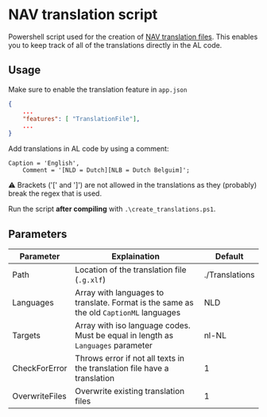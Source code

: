 # NAV translation script
Powershell script used for the creation of [NAV translation files](https://docs.microsoft.com/en-us/dynamics365/business-central/dev-itpro/developer/devenv-work-with-translation-files). This enables you to keep track of all of the translations directly in the AL code.  

## Usage

Make sure to enable the translation feature in `app.json`

```json
{
    ...
    "features": [ "TranslationFile"],
    ...
}
```

Add translations in AL code by using a comment:

```al
Caption = 'English',
    Comment = '[NLD = Dutch][NLB = Dutch Belguim]';
```

:warning: Brackets ('[' and ']') are not allowed in the translations as they (probably) break the regex that is used.

Run the script **after compiling** with `.\create_translations.ps1`.

## Parameters

Parameter | Explaination | Default
------------ | ------------- | -------------
Path | Location of the translation file (`.g.xlf`) | ./Translations
Languages | Array with languages to translate. Format is the same as the old `CaptionML` languages | NLD
Targets | Array with iso language codes. Must be equal in length as `Languages` parameter | nl-NL
CheckForError | Throws error if not all texts in the translation file have a translation | 1
OverwriteFiles | Overwrite existing translation files | 1
